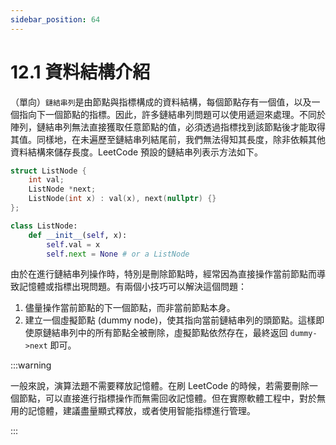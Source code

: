 ```yaml
---
sidebar_position: 64
---
```


# 12.1 資料結構介紹

（單向）`鏈結串列`是由節點與指標構成的資料結構，每個節點存有一個值，以及一個指向下一個節點的指標。因此，許多鏈結串列問題可以使用遞迴來處理。不同於陣列，鏈結串列無法直接獲取任意節點的值，必須透過指標找到該節點後才能取得其值。同樣地，在未遍歷至鏈結串列結尾前，我們無法得知其長度，除非依賴其他資料結構來儲存長度。LeetCode 預設的鏈結串列表示方法如下。

<Tabs>
<TabItem value="cpp" label="C++">

```cpp
struct ListNode {
    int val;
    ListNode *next;
    ListNode(int x) : val(x), next(nullptr) {}
};
```

</TabItem>
<TabItem value="py" label="Python">

```py
class ListNode:
    def __init__(self, x):
        self.val = x
        self.next = None # or a ListNode
```

</TabItem>

</Tabs>

由於在進行鏈結串列操作時，特別是刪除節點時，經常因為直接操作當前節點而導致記憶體或指標出現問題。有兩個小技巧可以解決這個問題：

1. 儘量操作當前節點的下一個節點，而非當前節點本身。
2. 建立一個虛擬節點 (dummy node)，使其指向當前鏈結串列的頭節點。這樣即使原鏈結串列中的所有節點全被刪除，虛擬節點依然存在，最終返回 `dummy->next` 即可。

:::warning

一般來說，演算法題不需要釋放記憶體。在刷 LeetCode 的時候，若需要刪除一個節點，可以直接進行指標操作而無需回收記憶體。但在實際軟體工程中，對於無用的記憶體，建議盡量顯式釋放，或者使用智能指標進行管理。

:::